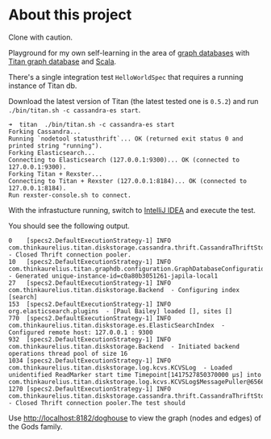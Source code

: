 About this project
==================

Clone with caution.

Playground for my own self-learning in the area of [graph databases](http://en.wikipedia.org/wiki/Graph_database) with
[Titan graph database](http://thinkaurelius.github.io/titan/) and [Scala](http://www.scala-lang.org/).

There's a single integration test `HelloWorldSpec` that requires a running instance of Titan db.

Download the latest version of Titan (the latest tested one is `0.5.2`) and run `./bin/titan.sh -c cassandra-es start`.

    ➜  titan  ./bin/titan.sh -c cassandra-es start
    Forking Cassandra...
    Running `nodetool statusthrift`... OK (returned exit status 0 and printed string "running").
    Forking Elasticsearch...
    Connecting to Elasticsearch (127.0.0.1:9300)... OK (connected to 127.0.0.1:9300).
    Forking Titan + Rexster...
    Connecting to Titan + Rexster (127.0.0.1:8184)... OK (connected to 127.0.0.1:8184).
    Run rexster-console.sh to connect.

With the infrastucture running, switch to [IntelliJ IDEA](https://www.jetbrains.com/idea/) and execute the test.

You should see the following output.

    0    [specs2.DefaultExecutionStrategy-1] INFO  com.thinkaurelius.titan.diskstorage.cassandra.thrift.CassandraThriftStoreManager  - Closed Thrift connection pooler.
    10   [specs2.DefaultExecutionStrategy-1] INFO  com.thinkaurelius.titan.graphdb.configuration.GraphDatabaseConfiguration  - Generated unique-instance-id=c0a80b3051261-japila-local1
    27   [specs2.DefaultExecutionStrategy-1] INFO  com.thinkaurelius.titan.diskstorage.Backend  - Configuring index [search]
    153  [specs2.DefaultExecutionStrategy-1] INFO  org.elasticsearch.plugins  - [Paul Bailey] loaded [], sites []
    770  [specs2.DefaultExecutionStrategy-1] INFO  com.thinkaurelius.titan.diskstorage.es.ElasticSearchIndex  - Configured remote host: 127.0.0.1 : 9300
    932  [specs2.DefaultExecutionStrategy-1] INFO  com.thinkaurelius.titan.diskstorage.Backend  - Initiated backend operations thread pool of size 16
    1034 [specs2.DefaultExecutionStrategy-1] INFO  com.thinkaurelius.titan.diskstorage.log.kcvs.KCVSLog  - Loaded unidentified ReadMarker start time Timepoint[1417527850370000 μs] into com.thinkaurelius.titan.diskstorage.log.kcvs.KCVSLog$MessagePuller@65664f27
    1270 [specs2.DefaultExecutionStrategy-1] INFO  com.thinkaurelius.titan.diskstorage.cassandra.thrift.CassandraThriftStoreManager  - Closed Thrift connection pooler.The test should

Use [http://localhost:8182/doghouse](http://localhost:8182/doghouse) to view the graph (nodes and edges) of the Gods family.

